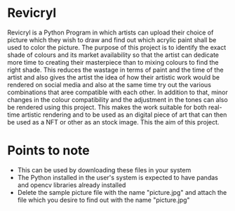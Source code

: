 # Revicryl
Revicryl is a Python Program in which artists can upload their choice of picture which they wish to draw and find out which acrylic paint shall be used to color the picture. The purpose of this project is to identify the exact shade of colours and its market availability so that the artist can dedicate more time to creating their masterpiece than to mixing colours to find the right shade. This reduces the wastage in terms of paint and the time of the artist and also gives the artist the idea of how their artistic work would be rendered on social media and also at the same time try out the various combinations that aree compatible with each other. In addition to that, minor changes in the colour compatibility and the adjustment in the tones can also be rendered using this project. This makes the work suitable for both real-time artistic rendering and to be used as an digital piece of art that can then be used as a NFT or other as an stock image. This the aim of this project.

# Points to note

* This can be used by downloading these files in your system
* The Python installed in the user's system is expected to have pandas and opencv libraries already installed
* Delete the sample picture file with the name "picture.jpg" and attach the file which you desire to find out with the name "picture.jpg"
